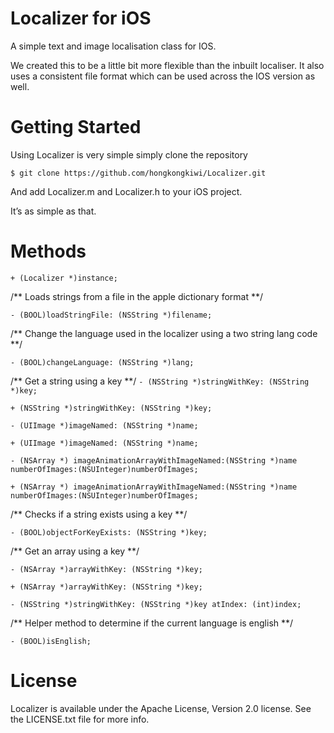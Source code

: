 Localizer for iOS
=================

A simple text and image localisation class for IOS.

We created this to be a little bit more flexible than the inbuilt localiser. It also uses a consistent file format which can be used across the IOS version as well.

Getting Started
===============
Using Localizer is very simple simply clone the repository

```
$ git clone https://github.com/hongkongkiwi/Localizer.git
```

And add Localizer.m and Localizer.h to your iOS project.

It’s as simple as that.

Methods
===============
```+ (Localizer *)instance;```

/** Loads strings from a file in the apple dictionary format **/

```- (BOOL)loadStringFile: (NSString *)filename;```

/** Change the language used in the localizer using a two string lang code **/

```- (BOOL)changeLanguage: (NSString *)lang;```

/** Get a string using a key **/
```- (NSString *)stringWithKey: (NSString *)key;```

```+ (NSString *)stringWithKey: (NSString *)key;```

```- (UIImage *)imageNamed: (NSString *)name;```

```+ (UIImage *)imageNamed: (NSString *)name;```

```- (NSArray *) imageAnimationArrayWithImageNamed:(NSString *)name numberOfImages:(NSUInteger)numberOfImages;```

```+ (NSArray *) imageAnimationArrayWithImageNamed:(NSString *)name numberOfImages:(NSUInteger)numberOfImages;```

/** Checks if a string exists using a key **/

```- (BOOL)objectForKeyExists: (NSString *)key;```

/** Get an array using a key **/

```- (NSArray *)arrayWithKey: (NSString *)key;```

```+ (NSArray *)arrayWithKey: (NSString *)key;```

```- (NSString *)stringWithKey: (NSString *)key atIndex: (int)index;```

/** Helper method to determine if the current language is english **/

```- (BOOL)isEnglish;```

License
=======
Localizer is available under the Apache License, Version 2.0 license. See the LICENSE.txt file for more info.